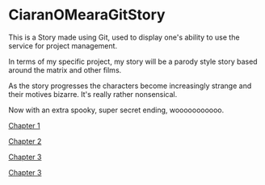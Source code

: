 # CiaranOMearaGitStory

This is a Story made using Git, used to display one's ability to use the service for project management.

In terms of my specific project, my story will be a parody style story based around the matrix and other films.

As the story progresses the characters become increasingly strange and their motives bizarre. It's really rather nonsensical.

Now with an extra spooky, super secret ending, wooooooooooo.

[Chapter 1](https://github.com/Dudeinthecotton/year3-story-2018/blob/master/Chapters/Chapter%201.html)

[Chapter 2](https://github.com/Dudeinthecotton/year3-story-2018/blob/master/Chapters/Chapter%202.html)

[Chapter 3](https://github.com/Dudeinthecotton/year3-story-2018/blob/master/Chapters/Chapter%203.html)

[Chapter 3](https://github.com/Dudeinthecotton/year3-story-2018/blob/Alternative-Ending/Chapters/Chapter%204.html)